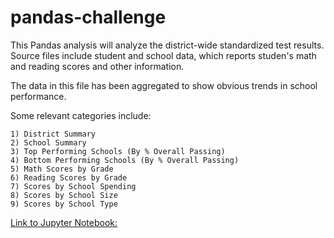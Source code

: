 # pandas-challenge
This Pandas analysis will analyze the district-wide standardized test results. Source files include student and school data, which reports studen's math and reading scores and other information.  

The data in this file has been aggregated to show obvious trends in school performance.

Some relevant categories include:

    1) District Summary
    2) School Summary
    3) Top Performing Schools (By % Overall Passing)
    4) Bottom Performing Schools (By % Overall Passing)
    5) Math Scores by Grade
    6) Reading Scores by Grade
    7) Scores by School Spending
    8) Scores by School Size
    9) Scores by School Type


[Link to Jupyter Notebook:](PyCitySchools/PyCitySchools.ipynb)



